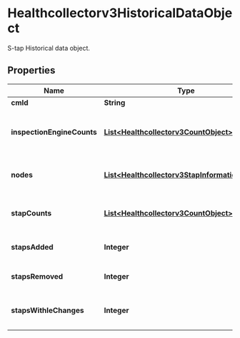 

# Healthcollectorv3HistoricalDataObject

S-tap Historical data object.

## Properties

| Name | Type | Description | Notes |
|------------ | ------------- | ------------- | -------------|
|**cmId** | **String** | Cm Id. |  [optional] |
|**inspectionEngineCounts** | [**List&lt;Healthcollectorv3CountObject&gt;**](Healthcollectorv3CountObject.md) | Inspection engine counts over a period of time. |  [optional] |
|**nodes** | [**List&lt;Healthcollectorv3StapInformationObject&gt;**](Healthcollectorv3StapInformationObject.md) | Detailed information about staps. |  [optional] |
|**stapCounts** | [**List&lt;Healthcollectorv3CountObject&gt;**](Healthcollectorv3CountObject.md) | Stap counts over a period of time. |  [optional] |
|**stapsAdded** | **Integer** | Count of staps added. |  [optional] |
|**stapsRemoved** | **Integer** | Count of staps removed. |  [optional] |
|**stapsWithIeChanges** | **Integer** | Count of staps that had ie changes. |  [optional] |



